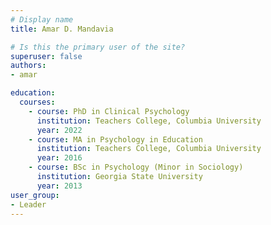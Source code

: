```yaml
---
# Display name
title: Amar D. Mandavia 

# Is this the primary user of the site?
superuser: false
authors: 
- amar

education:
  courses:
    - course: PhD in Clinical Psychology
      institution: Teachers College, Columbia University
      year: 2022
    - course: MA in Psychology in Education 
      institution: Teachers College, Columbia University
      year: 2016
    - course: BSc in Psychology (Minor in Sociology)
      institution: Georgia State University
      year: 2013
user_group: 
- Leader
---
```

